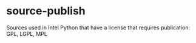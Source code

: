 # source-publish
Sources used in Intel Python that have a license that requires publication: GPL, LGPL, MPL
